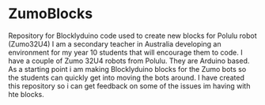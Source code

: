 # ZumoBlocks
Repository for Blocklyduino code used to create new blocks for Polulu robot (Zumo32U4)
I am a secondary teacher in Australia developing an environment for my year 10 students that will encourage them to code.
I have a couple of Zumo 32U4 robots from Polulu.  They are Arduino based.
As a starting point i am making Blocklyduino blocks for the Zumo bots so the students can quickly get into moving the bots around.
I have created this repository so i can get feedback on some of the issues im having with hte blocks.
